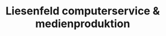 ---
title: "Liesenfeld computerservice & medienproduktion"
url: /oberschleissheim/liesenfeld-computerservice-und-medienproduktion/
shop: Computer
---
